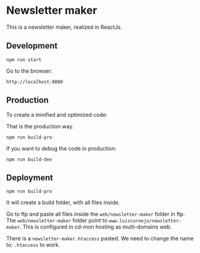 # Newsletter maker

This is a newsletter maker, realized in ReactJs.

## Development

```
npm run start
```

Go to the browser:

```
http://localhost:8080
```

## Production

To create a minified and optimized code:

That is the production way.

```
npm run build-pro
```

If you want to debug the code in production:

```
npm run build-dev
```

## Deployment

```
npm run build-pro
```

It will create a build folder, with all files inside.

Go to ftp and paste all files inside the `web/newsletter-maker` folder in ftp.
The `web/newsletter-maker` folder point to `www.luiscornejo/newsletter-maker`. This is configured in cd-mon hosting as multi-domains web.

There is a `newsletter-maker.htaccess` pasted. We need to change the name to: `.htaccess` to work.
